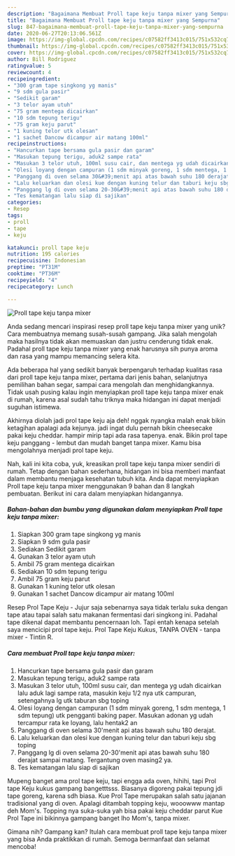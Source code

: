 ```yaml
---
description: "Bagaimana Membuat Proll tape keju tanpa mixer yang Sempurna"
title: "Bagaimana Membuat Proll tape keju tanpa mixer yang Sempurna"
slug: 847-bagaimana-membuat-proll-tape-keju-tanpa-mixer-yang-sempurna
date: 2020-06-27T20:13:06.561Z
image: https://img-global.cpcdn.com/recipes/c07582ff3413c015/751x532cq70/proll-tape-keju-tanpa-mixer-foto-resep-utama.jpg
thumbnail: https://img-global.cpcdn.com/recipes/c07582ff3413c015/751x532cq70/proll-tape-keju-tanpa-mixer-foto-resep-utama.jpg
cover: https://img-global.cpcdn.com/recipes/c07582ff3413c015/751x532cq70/proll-tape-keju-tanpa-mixer-foto-resep-utama.jpg
author: Bill Rodriguez
ratingvalue: 5
reviewcount: 4
recipeingredient:
- "300 gram tape singkong yg manis"
- "9 sdm gula pasir"
- "Sedikit garam"
- "3 telor ayam utuh"
- "75 gram mentega dicairkan"
- "10 sdm tepung terigu"
- "75 gram keju parut"
- "1 kuning telor utk olesan"
- "1 sachet Dancow dicampur air matang 100ml"
recipeinstructions:
- "Hancurkan tape bersama gula pasir dan garam"
- "Masukan tepung terigu, aduk2 sampe rata"
- "Masukan 3 telor utuh, 100ml susu cair, dan mentega yg udah dicairkan lalu aduk lagi sampe rata, masukin keju 1/2 nya utk campuran, setengahnya lg utk taburan sbg toping"
- "Olesi loyang dengan campuran (1 sdm minyak goreng, 1 sdm mentega, 1 sdm tepung) utk pengganti baking paper. Masukan adonan yg udah tercampur rata ke loyang, lalu hentak2 an"
- "Panggang di oven selama 30&#39;menit api atas bawah suhu 180 derajat."
- "Lalu keluarkan dan olesi kue dengan kuning telur dan taburi keju sbg toping"
- "Panggang lg di oven selama 20-30&#39;menit api atas bawah suhu 180 derajat sampai matang. Tergantung oven masing2 ya."
- "Tes kematangan lalu siap di sajikan"
categories:
- Resep
tags:
- proll
- tape
- keju

katakunci: proll tape keju 
nutrition: 195 calories
recipecuisine: Indonesian
preptime: "PT31M"
cooktime: "PT36M"
recipeyield: "4"
recipecategory: Lunch

---
```



![Proll tape keju tanpa mixer](https://img-global.cpcdn.com/recipes/c07582ff3413c015/751x532cq70/proll-tape-keju-tanpa-mixer-foto-resep-utama.jpg)

Anda sedang mencari inspirasi resep proll tape keju tanpa mixer yang unik? Cara membuatnya memang susah-susah gampang. Jika salah mengolah maka hasilnya tidak akan memuaskan dan justru cenderung tidak enak. Padahal proll tape keju tanpa mixer yang enak harusnya sih punya aroma dan rasa yang mampu memancing selera kita.

Ada beberapa hal yang sedikit banyak berpengaruh terhadap kualitas rasa dari proll tape keju tanpa mixer, pertama dari jenis bahan, selanjutnya pemilihan bahan segar, sampai cara mengolah dan menghidangkannya. Tidak usah pusing kalau ingin menyiapkan proll tape keju tanpa mixer enak di rumah, karena asal sudah tahu triknya maka hidangan ini dapat menjadi suguhan istimewa.

Akhirnya diolah jadi prol tape keju aja deh! nggak nyangka malah enak bikin ketagihan apalagi ada kejunya. jadi ingat dulu pernah bikin cheesecake pakai keju cheddar. hampir mirip tapi ada rasa tapenya. enak. Bikin prol tape keju panggang - lembut dan mudah banget tanpa mixer. Kamu bisa mengolahnya menjadi prol tape keju.


Nah, kali ini kita coba, yuk, kreasikan proll tape keju tanpa mixer sendiri di rumah. Tetap dengan bahan sederhana, hidangan ini bisa memberi manfaat dalam membantu menjaga kesehatan tubuh kita. Anda dapat menyiapkan Proll tape keju tanpa mixer menggunakan 9 bahan dan 8 langkah pembuatan. Berikut ini cara dalam menyiapkan hidangannya.

<!--inarticleads1-->

##### Bahan-bahan dan bumbu yang digunakan dalam menyiapkan Proll tape keju tanpa mixer:

1. Siapkan 300 gram tape singkong yg manis
1. Siapkan 9 sdm gula pasir
1. Sediakan Sedikit garam
1. Gunakan 3 telor ayam utuh
1. Ambil 75 gram mentega dicairkan
1. Sediakan 10 sdm tepung terigu
1. Ambil 75 gram keju parut
1. Gunakan 1 kuning telor utk olesan
1. Gunakan 1 sachet Dancow dicampur air matang 100ml


Resep Prol Tape Keju - Jujur saja sebenarnya saya tidak terlalu suka dengan tape atau tapai salah satu makanan fermentasi dari singkong ini. Padahal tape dikenal dapat membantu pencernaan loh. Tapi entah kenapa setelah saya mencicipi prol tape keju. Prol Tape Keju Kukus, TANPA OVEN - tanpa mixer - Tintin R. 

<!--inarticleads2-->

##### Cara membuat Proll tape keju tanpa mixer:

1. Hancurkan tape bersama gula pasir dan garam
1. Masukan tepung terigu, aduk2 sampe rata
1. Masukan 3 telor utuh, 100ml susu cair, dan mentega yg udah dicairkan lalu aduk lagi sampe rata, masukin keju 1/2 nya utk campuran, setengahnya lg utk taburan sbg toping
1. Olesi loyang dengan campuran (1 sdm minyak goreng, 1 sdm mentega, 1 sdm tepung) utk pengganti baking paper. Masukan adonan yg udah tercampur rata ke loyang, lalu hentak2 an
1. Panggang di oven selama 30&#39;menit api atas bawah suhu 180 derajat.
1. Lalu keluarkan dan olesi kue dengan kuning telur dan taburi keju sbg toping
1. Panggang lg di oven selama 20-30&#39;menit api atas bawah suhu 180 derajat sampai matang. Tergantung oven masing2 ya.
1. Tes kematangan lalu siap di sajikan


Mupeng banget ama prol tape keju, tapi engga ada oven, hihihi, tapi Prol tape Keju kukus gampang bangetttsss. Biasanya digoreng pakai tepung jdi tape goreng, karena sdh biasa. Kue Prol Tape merupakan salah satu jajanan tradisional yang di oven. Apalagi ditambah topping keju, wooowww mantap deh Mom&#39;s. Topping nya suka-suka yah bisa pakai keju cheddar parut Kue Prol Tape ini bikinnya gampang banget lho Mom&#39;s, tanpa mixer. 

Gimana nih? Gampang kan? Itulah cara membuat proll tape keju tanpa mixer yang bisa Anda praktikkan di rumah. Semoga bermanfaat dan selamat mencoba!
